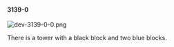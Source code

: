 #### 3139-0
![dev-3139-0-0.png](https://github.com/lil-lab/nlvr/raw/master/nlvr/dev/images/1/dev-3139-0-0.png "dev-3139-0-0.png")

There is a tower with a black block and two blue blocks.